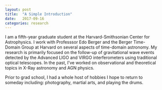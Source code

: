 ```yaml
---
layout: post
title:  "A Simple Introduction"
date:   2017-09-16
categories: research
---
```


I am a fifth-year graduate student at the Harvard-Smithsonian Center for Astrophysics. I work with Professsor Edo Berger and the Berger Time-Domain Group at Harvard on several aspects of time-domain astronomy. My research is primarily focused on the follow-up of gravitational wave events detected by the Advanced LIGO and VIRGO interferometers using traditional optical telescopes. In the past, I've worked on observational and theoretical topics in X-Ray astronomy and AGN physics.

Prior to grad school, I had a whole host of hobbies I hope to return to someday including: photography, martial arts, and playing the drums.
